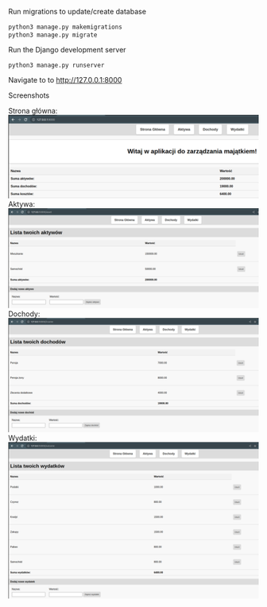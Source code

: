 Run migrations to update/create database
```
python3 manage.py makemigrations
python3 manage.py migrate
```

Run the Django development server
```
python3 manage.py runserver
```

Navigate to to http://127.0.0.1:8000


Screenshots

Strona główna:
<img src="screenshots/img.png" alt="Screenshot 1">
Aktywa:
<img src="screenshots/img_1.png" alt="Screenshot 2">
Dochody:
<img src="screenshots/img_2.png" alt="Screenshot 3">
Wydatki:
<img src="screenshots/img_3.png" alt="Screenshot 4">
